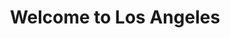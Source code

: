 ---
comicname: "WTF Dave!?!"
title: Welcome to Los Angeles
image: http://media.take37.com/wtf-dave/WTF-Dave-Welcome-To-Los-Angeles-1000x523.png
imagewidth: 1000
imageheight: 523
thumbnail: http://media.take37.com/wtf-dave/WTF-Dave-Welcome-To-Los-Angeles-Thumbnail-400x240.png
thumbwidth: 400
thumbheight: 240
---